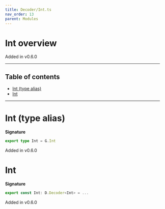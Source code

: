 ```yaml
---
title: Decoder/Int.ts
nav_order: 13
parent: Modules
---
```


# Int overview

Added in v0.6.0

---

<h2 class="text-delta">Table of contents</h2>

- [Int (type alias)](#int-type-alias)
- [Int](#int)

---

# Int (type alias)

**Signature**

```ts
export type Int = G.Int
```

Added in v0.6.0

# Int

**Signature**

```ts
export const Int: D.Decoder<Int> = ...
```

Added in v0.6.0

